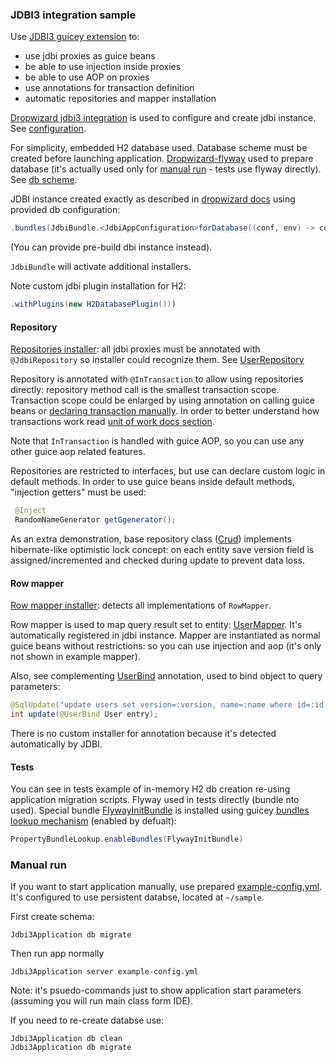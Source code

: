 ### JDBI3 integration sample

Use [JDBI3 guicey extension](https://github.com/xvik/dropwizard-guicey/tree/master/guicey-jdbi3) to:
* use jdbi proxies as guice beans
* be able to use injection inside proxies
* be able to use AOP on proxies
* use annotations for transaction definition
* automatic repositories and mapper installation

[Dropwizard jdbi3 integration](http://www.dropwizard.io/1.3.5/docs/manual/jdbi3.html) is used to configure 
and create jdbi instance. See [configuration](src/main/java/ru/vyarus/dropwizard/guice/examples/Jdbi3AppConfiguration.java).

For simplicity, embedded H2 database used.
Database scheme must be created before launching application. 
[Dropwizard-flyway](https://github.com/dropwizard/dropwizard-flyway) used to prepare database (it's actually used only for [manual run](#manual-run) - 
tests use flyway directly). See [db scheme](src/main/resources/db/migration/V1__setup.sql). 
 

JDBI instance created exactly as described in [dropwizard docs](http://www.dropwizard.io/1.3.5/docs/manual/jdbi3.html) 
using provided db configuration:

```java
.bundles(JdbiBundle.<JdbiAppConfiguration>forDatabase((conf, env) -> conf.getDatabase()))
```

(You can provide pre-build dbi instance instead).

`JdbiBundle` will activate additional installers.

Note custom jdbi plugin installation for H2:

```java
.withPlugins(new H2DatabasePlugin()))
```

#### Repository

[Repositories installer](https://github.com/xvik/dropwizard-guicey/tree/master/guicey-jdbi3#repository): all jdbi proxies must be annotated with `@JdbiRepository` so installer could recognize them.
See [UserRepository](src/main/java/ru/vyarus/dropwizard/guice/examples/repository/UserRepository.java) 

Repository is annotated with `@InTransaction` to allow using repositories directly: repository method call is the smallest transaction scope. 
Transaction scope could be enlarged by using annotation on calling guice beans or 
[declaring transaction manually](https://github.com/xvik/dropwizard-guicey/tree/master/guicey-jdbi3#manual-transaction-definition).
In order to better understand how transactions work read [unit of work docs section](https://github.com/xvik/dropwizard-guicey/tree/master/guicey-jdbi3#unit-of-work).

Note that `InTransaction` is handled with guice AOP, so you can use any other guice aop related features.

Repositories are restricted to interfaces, but use can declare custom logic in default methods. 
In order to use guice beans inside default methods, "injection getters" must be used:

```java
 @Inject
 RandomNameGenerator getGgenerator();
```

As an extra demonstration, base repository class ([Crud](src/main/java/ru/vyarus/dropwizard/guice/examples/repository/Crud.java)) 
implements hibernate-like optimistic lock concept: on each entity save version field is assigned/incremented and 
checked during update to prevent data loss. 

#### Row mapper

[Row mapper installer](https://github.com/xvik/dropwizard-guicey/tree/master/guicey-jdbi3#row-mapper): detects all implementations of `RowMapper`.

Row mapper is used to map query result set to entity: [UserMapper](src/main/java/ru/vyarus/dropwizard/guice/examples/repository/mapper/UserMapper.java).
It's automatically registered in jdbi instance. Mapper are instantiated as normal guice beans without restrictions: so you can use injection and aop 
(it's only not shown in example mapper).

Also, see complementing [UserBind](src/main/java/ru/vyarus/dropwizard/guice/examples/repository/mapper/bind/UserBind.java) 
annotation, used to bind object to query parameters:

```java
@SqlUpdate("update users set version=:version, name=:name where id=:id and version=:version - 1")
int update(@UserBind User entry);
```

There is no custom installer for annotation because it's detected automatically by JDBI.  

#### Tests

You can see in tests example of in-memory H2 db creation re-using application migration scripts. Flyway used in tests directly (bundle nto used).
Special bundle [FlywayInitBundle](src/test/groovy/ru/vyarus/dropwizard/guice/examples/util/FlywayInitBundle.groovy) is installed using
guicey [bundles lookup mechanism](https://github.com/xvik/dropwizard-guicey#bundle-lookup) (enabled by defualt):

```groovy
PropertyBundleLookup.enableBundles(FlywayInitBundle)
```

### Manual run

If you want to start application manually, use prepared [example-config.yml](example-config.yml). It's configured to use persistent databse, located at `~/sample`.

First create schema:
```
Jdbi3Application db migrate
```

Then run app normally

```
Jdbi3Application server example-config.yml
```

Note: it's psuedo-commands just to show application start parameters (assuming you will run main class form IDE).
 
If you need to re-create databse use:
```
Jdbi3Application db clean
Jdbi3Application db migrate
```

